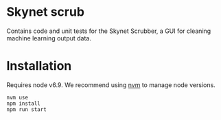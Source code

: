 # Skynet scrub

Contains code and unit tests for the Skynet Scrubber, a GUI for cleaning machine learning output data.

# Installation

Requires node v6.9. We recommend using [nvm](https://github.com/creationix/nvm) to manage node versions.

```(bash)
nvm use
npm install
npm run start
```
